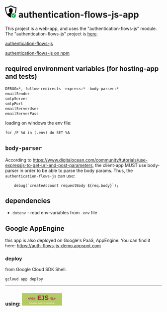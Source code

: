 # <img src="static/images/favicon.ico" alt="logo" height="40"/> authentication-flows-js-app

This project is a web-app, and uses the "authentication-flows-js" module. 
The "authentication-flows-js" project is [here](https://github.com/OhadR/authentication-flows-js).

[authentication-flows-js](https://github.com/OhadR/authentication-flows-js)

[authentication-flows-js on npm](https://www.npmjs.com/package/authentication-flows-js)


## required environment variables (for hosting-app and tests)

    DEBUG=*,-follow-redirects -express:* -body-parser:*
    emailSender
    smtpServer
    smtpPort
    emailServerUser
    emailServerPass

loading on windows the env file:

    for /F %A in (.env) do SET %A

## `body-parser`

According to https://www.digitalocean.com/community/tutorials/use-expressjs-to-get-url-and-post-parameters, the client-app
MUST use body-parser in order to be able to parse the body params.
Thus, the `authentication-flows-js` can use:

        debug(`createAccount requestBody ${req.body}`);

## dependencies

* `dotenv` - read env-variables from `.env` file

## Google AppEngine

this app is also deployed on Google's PaaS, AppEngine. You can find it here: https://auth-flows-js-demo.appspot.com

### deploy

from Google Cloud SDK Shell:

    gcloud app deploy


------
### using:  <img src="static/images/ejs-logo.png" alt="EJS" height="40"/>
